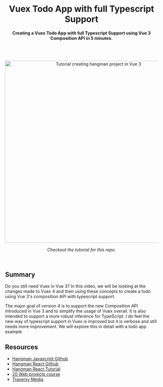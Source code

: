 <h1 align="center">
  Vuex Todo App with full Typescript Support
</h1>

<h4 align="center">Creating a Vuex Todo App with full Typescript Support using Vue 3 Composition API in 5 minutes.</h4>

<br />
<br />

<p align="center"><a href="https://www.youtube.com/watch?v=EeaYWLNXAwQ" target="_blank"><img src="https://img.youtube.com/vi/EeaYWLNXAwQ/maxresdefault.jpg" 
alt="Tutorial creating hangman project in Vue 3" width="600" /></a></p>
<p align="center"><i>Checkout the tutorial for this repo.</i></p>

<br />

## Summary

Do you still need Vuex in Vue 3? In this video, we will be looking at the changes made to Vuex 4 and then using these concepts to create a todo using Vue 3's composition API with typescript support.

The major goal of version 4 is to support the new Composition API introduced in Vue 3 and to simplify the usage of Vuex overall. It is also intended to support a more robust inference for TypeScript. I do feel the new way of typescript support in Vuex is improved but it is verbose and still needs more improvement. We will explore this in detail with a todo app example

## Resources

- [Hangman Javascript Github](https://github.com/bradtraversy/vanillawebprojects/tree/master/hangman)
- [Hangman React Github](https://github.com/codeSTACKr/hangman-react)
- [Hangman React Tutorial](https://www.youtube.com/watch?v=jj0W8tYX_q8)
- [20 Web projects course](https://vanillawebprojects.com)
- [Traversy Media](https://www.traversymedia.com)
